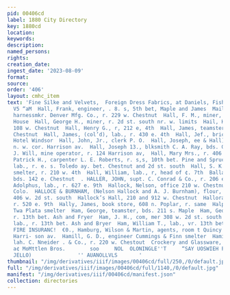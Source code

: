 ```yaml
---
pid: 00406cd
label: 1880 City Directory
key: 1880cd
location: 
keywords: 
description: 
named_persons: 
rights: 
creation_date: 
ingest_date: '2023-08-09'
format: 
source: 
order: '406'
layout: cmhc_item
text: 'Fine Silke and Velvets,  Foreign Dress Fabrics, at Daniels, Fisher & Co,’ Su  HAL
  V5 “aM  Hall, Frank, engineer, . 8. s, 5th bet, Maple and James  Mail, Frank ‘T.,
  harnessmkr. Denver Mfg. Co., r. 229 w. Chestnut  Hall, F. M., miner, bds. American
  House  Hall, George H., miner, r. 2d st. south nr. w. limits  Hail, Henry, bds.
  108 w. Chestnut  Hall, Henry G., r, 212 e, 4th  Hall, James, teamster, r. 718 w.
  Chestnut  Hall, James, (col’d), lab., r. 430 e. 4th  Hall, Jef., bricklayer, r.
  Hotel Windsor  Hall, John, Jr., clerk P. O.  Hall, Joseph, ee & Hall), r. Chestnut
  n. w. cor. Harrison av.  Hall, Joseph 13., blksmith C. A. Ray, bds. Grand Pacific  Hall,
  J. Will, mine operator, r. 124 Harrison av,  Hall, Mary Mrs., r. 406 e. 8th  Ball,
  Patrick H., carpenter L. E. Roberts, r. s,s, 10th bet. Pine and Spruce  Hall, Richard,
  lab., r. e. s. Toledo ay. bet. Chestnut and 2d st. south  Hall, S. K., sampler Grant
  smelter, r. 210 w. 4th  Hall, William, lab., r, head of ¢. 7th  Ballack, D., miner,
  bds. 142 e. Chestnut  . HALLER, JOHN, supt. C. Conrad & Co., r. 206 e. 5th  Hallock,
  Adolphus, lab., r. 627 e. 9th  Hallock, Nelson, office 210 w. Chestnut, r. Denver,
  Colo.  HALLOCE & BURNHAM, (Nelson Hallock and A. J. Burnham), flour, hay and grain,
  406 w. 2d st. south  Hallock’s Hall, 210 and 912 w. Chestnut  Halloran, Lizzie Mrs.,
  r. 520 e. 9th  Hally, James, book store, 608 n. Poplar, r. same  Halpin, John, wks.
  Twa Plata smelter  Ham, George, teamster, bds. 211 s. Maple  Ham, George L., lab.,
  r. 13th bet. Ash and Fryer  Ham, J. H., com, mer 308 w. 2d st. south  Ham, Lafayette,
  lab., r. 13th bet. Ash and Bryer  Ham, William T., lab., vr. 13th bet. Ash and Fr:  HAMBURG-MAGDEBURG
  FIRE INSURANC!  €0., Hamburg, Wilson & Martin, agents, room t Quincy Block, 416
  Harri- son av.  Hamill, G. D., engineer Cummings & Finn smelter  Hamilton, Anson,
  lah. C. Nneider . & Co., r. 220 w. Chestout  Crockery and Glassware, A Full Line
  a¢ MoMttlen Bros.        soo     NOL  OLONINGLE''T     “SAY UOSWIEH PUB Jeans snU}BEYD
  JELLO)               '' AUANOLLVLS       '
thumbnail: "/img/derivatives/iiif/images/00406cd/full/250,/0/default.jpg"
full: "/img/derivatives/iiif/images/00406cd/full/1140,/0/default.jpg"
manifest: "/img/derivatives/iiif/00406cd/manifest.json"
collection: directories
---
```

